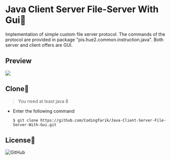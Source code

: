 # Java Client Server File-Server With Gui💾
Implementation of simple custom file server protocol. The commands of the protocol are provided in package "pis.hue2.common.instruction.java". Both server and client offers are GUI.

## Preview
![](Assets/preview.gif)

## Clone🔄
> You need at least java 8

- Enter the following command
  
  ```shell
  $ git clone https://github.com/CodingTarik/Java-Client-Server-File-Server-With-Gui.git
  ```
## License📜
![GitHub](https://img.shields.io/github/license/CodingTarik/Java-Client-Server-File-Server-With-Gui)
